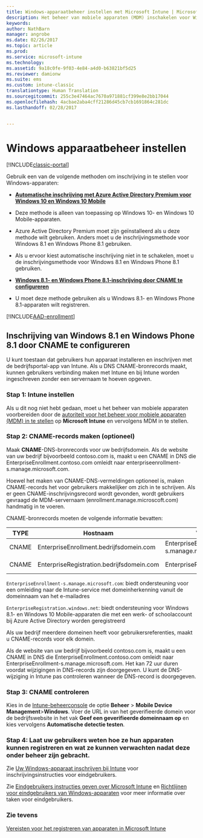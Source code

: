 ```yaml
---
title: Windows-apparaatbeheer instellen met Microsoft Intune | Microsoft Docs
description: Het beheer van mobiele apparaten (MDM) inschakelen voor Windows-apparaten met Microsoft Intune.
keywords: 
author: NathBarn
manager: angrobe
ms.date: 02/26/2017
ms.topic: article
ms.prod: 
ms.service: microsoft-intune
ms.technology: 
ms.assetid: 9a18c0fe-9f03-4e84-a4d0-b63821bf5d25
ms.reviewer: damionw
ms.suite: ems
ms.custom: intune-classic
translationtype: Human Translation
ms.sourcegitcommit: 255c3e47464ac7670a971881cf399e8e2bb17044
ms.openlocfilehash: 4acbae2aba4cff21286d45cb7cb1691864c281dc
ms.lasthandoff: 02/28/2017


---
```


# <a name="set-up-windows-device-management"></a>Windows apparaatbeheer instellen

[!INCLUDE[classic-portal](../includes/classic-portal.md)]

Gebruik een van de volgende methoden om inschrijving in te stellen voor Windows-apparaten:

- [**Automatische inschrijving met Azure Active Directory Premium voor Windows 10 en Windows 10 Mobile**](#set-up-windows-10-and-windows-10-mobile-automatic-enrollment-with-azure-active-directory-premium)
 -  Deze methode is alleen van toepassing op Windows 10- en Windows 10 Mobile-apparaten.
 -  Azure Active Directory Premium moet zijn geïnstalleerd als u deze methode wilt gebruiken. Anders moet u de inschrijvingsmethode voor Windows 8.1 en Windows Phone 8.1 gebruiken.
 -  Als u ervoor kiest automatische inschrijving niet in te schakelen, moet u de inschrijvingsmethode voor Windows 8.1 en Windows Phone 8.1 gebruiken.


- [**Windows 8.1- en Windows Phone 8.1-inschrijving door CNAME te configureren**](#set-up-windows-81-and-windows-phone-81-enrollment-by-configuring-cname)
 - U moet deze methode gebruiken als u Windows 8.1- en Windows Phone 8.1-apparaten wilt registreren.

[!INCLUDE[AAD-enrollment](../includes/win10-automatic-enrollment-aad.md)]

## <a name="set-up-windows-81-and-windows-phone-81-enrollment-by-configuring-cname"></a>Inschrijving van Windows 8.1 en Windows Phone 8.1 door CNAME te configureren
U kunt toestaan dat gebruikers hun apparaat installeren en inschrijven met de bedrijfsportal-app van Intune. Als u DNS CNAME-bronrecords maakt, kunnen gebruikers verbinding maken met Intune en bij Intune worden ingeschreven zonder een servernaam te hoeven opgeven.

### <a name="step-1-set-up-intune"></a>Stap 1: Intune instellen

Als u dit nog niet hebt gedaan, moet u het beheer van mobiele apparaten voorbereiden door de [autoriteit voor het beheer voor mobiele apparaten (MDM) in te stellen](prerequisites-for-enrollment.md#step-2-set-mdm-authority) op **Microsoft Intune** en vervolgens MDM in te stellen.

### <a name="step-2-create-cnames-optional"></a>Stap 2: CNAME-records maken (optioneel)

Maak **CNAME**-DNS-bronrecords voor uw bedrijfsdomein. Als de website van uw bedrijf bijvoorbeeld contoso.com is, maakt u een CNAME in DNS die EnterpriseEnrollment.contoso.com omleidt naar enterpriseenrollment-s.manage.microsoft.com.


   Hoewel het maken van CNAME-DNS-vermeldingen optioneel is, maken CNAME-records het voor gebruikers makkelijker om zich in te schrijven. Als er geen CNAME-inschrijvingsrecord wordt gevonden, wordt gebruikers gevraagd de MDM-servernaam (enrollment.manage.microscoft.com) handmatig in te voeren.

   CNAME-bronrecords moeten de volgende informatie bevatten:

  |TYPE|Hostnaam|Verwijst naar|TTL|
  |--------|-------------|-------------|-------|
  |CNAME|EnterpriseEnrollment.bedrijfsdomein.com|EnterpriseEnrollment-s.manage.microsoft.com |1 uur|
  |CNAME|EnterpriseRegistration.bedrijfsdomein.com|EnterpriseRegistration.windows.net|1 uur|

  `EnterpriseEnrollment-s.manage.microsoft.com`: biedt ondersteuning voor een omleiding naar de Intune-service met domeinherkenning vanuit de domeinnaam van het e-mailadres

  `EnterpriseRegistration.windows.net`: biedt ondersteuning voor Windows 8.1- en Windows 10 Mobile-apparaten die met een werk- of schoolaccount bij Azure Active Directory worden geregistreerd

  Als uw bedrijf meerdere domeinen heeft voor gebruikersreferenties, maakt u CNAME-records voor elk domein.

  Als de website van uw bedrijf bijvoorbeeld contoso.com is, maakt u een CNAME in DNS die EnterpriseEnrollment.contoso.com omleidt naar EnterpriseEnrollment-s.manage.microsoft.com. Het kan 72 uur duren voordat wijzigingen in DNS-records zijn doorgegeven. U kunt de DNS-wijziging in Intune pas controleren wanneer de DNS-record is doorgegeven.

### <a name="step-3-verify-cname"></a>Stap 3: CNAME controleren

Kies in de [Intune-beheerconsole](http://manage.microsoft.com) de optie **Beheer** &gt; **Mobile Device Management**&gt;**Windows**. Voer de URL in van het geverifieerde domein voor de bedrijfswebsite in het vak **Geef een geverifieerde domeinnaam op** en kies vervolgens **Automatische detectie testen**.

### <a name="step-4-tell-your-users-how-to-enroll-their-devices-and-what-to-expect-after-theyre-brought-into-management"></a>Stap 4: Laat uw gebruikers weten hoe ze hun apparaten kunnen registreren en wat ze kunnen verwachten nadat deze onder beheer zijn gebracht.

   Zie [Uw Windows-apparaat inschrijven bij Intune](https://docs.microsoft.com/intune/enduser/enroll-your-device-in-intune-windows) voor inschrijvingsinstructies voor eindgebruikers.

   Zie [Eindgebruikers instructies geven over Microsoft Intune](https://docs.microsoft.com/intune/deploy-use/what-to-tell-your-end-users-about-using-microsoft-intune) en [Richtlijnen voor eindgebruikers van Windows-apparaten](../enduser/using-your-windows-device-with-intune.md) voor meer informatie over taken voor eindgebruikers.

### <a name="see-also"></a>Zie tevens
[Vereisten voor het registreren van apparaten in Microsoft Intune](prerequisites-for-enrollment.md)


